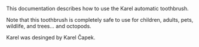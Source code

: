 This documentation describes how to use the Karel automatic toothbrush.


Note that this toothbrush is completely safe to use for children, adults, pets, wildlife, and trees... and octopods.

Karel was desinged by Karel Čapek.

